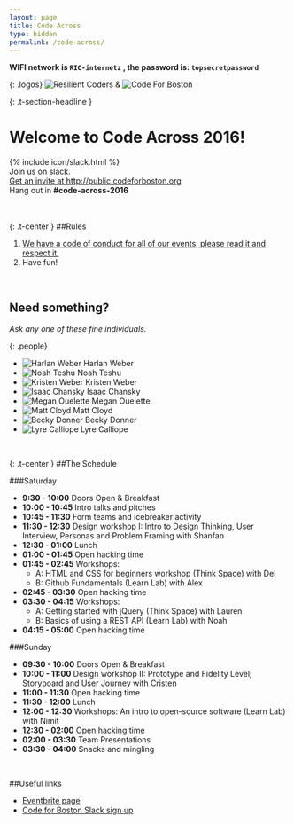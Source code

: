 ```yaml
---
layout: page
title: Code Across
type: hidden
permalink: /code-across/
---
```


<style>
  .logos {
    margin-top: 3rem;
    text-align: center;
    max-width: none;
    font-weight: 600;
    color: #ccc;
    font-size: 3rem;
  }
  .logos > * {
    display: inline-block;
  }
  .logos img {
    width: 200px;
  }

  .people {
    margin: 0 auto;
    text-align: center;
  }
  .people li {
    width: 10%;
    display: inline-block;
    vertical-align: top;
    text-align: left;
    line-height: 1.2;
  }
  .people img {
    padding-bottom: 0.25em;
  }
  @media (max-width: 700px) {
    .people li {
      width: 20%;
    }
  }
  @media (max-width: 500px) {
    .people li {
      width: 30%;
    }
  }
</style>

**WIFI network is `RIC-internetz` , the password is: `topsecretpassword`**



{: .logos}
![Resilient Coders](https://s.evbuc.com/https_proxy?url=http%3A%2F%2Fwp.streetwise.co%2Fwp-content%2Fuploads%2F%2F2015%2F04%2F%2FResilient%2520Coders%2520for%2520BostInno.png&sig=ADR2i7-uXUvLL3vYdW6Dul4SyAXeQSfatw)
&
![Code For Boston](https://s.evbuc.com/https_proxy?url=http%3A%2F%2Fwww.codeforboston.org%2Fimg%2Fcode_for_boston_logo.png&sig=ADR2i7_sW9fmsACjB9koJlq_i9EL81ZnHA)


{: .t-section-headline }
# Welcome to Code Across 2016!

<div class="t-center">
    {% include icon/slack.html %}
    <br>
    Join us on slack.
    <br>
    <a href="http://public.codeforboston.org">
      Get an invite at http://public.codeforboston.org
    </a>
    <br>
    Hang out in <strong>#code-across-2016</strong>

</div>
<br>
<br>

{: .t-center }
##Rules
1. [We have a code of conduct for all of our events, please read it and respect it.](http://codeforboston.org/code-of-conduct)
2. Have fun!



&nbsp;

<div class="t-center">
  <h2>Need something?</h2>
  <em>Ask any one of these fine individuals.</em>
</div>

{: .people}
- ![Harlan Weber](https://www.codeforamerica.org/media/images/people/harlan-weber.jpg) Harlan Weber
- ![Noah Teshu](https://pbs.twimg.com/profile_images/888181639/20362_325634283331_672073331_4918472_7160605_n_400x400.jpg) Noah Teshu
- ![Kristen Weber](https://media.licdn.com/mpr/mpr/shrinknp_400_400/p/2/000/022/374/08746e5.jpg) Kristen Weber
- ![Isaac Chansky](https://avatars0.githubusercontent.com/u/1397914?v=3&s=400) Isaac Chansky
- ![Megan Ouelette](https://pbs.twimg.com/profile_images/578898035226312705/TaZhd0Z7_400x400.jpeg) Megan Ouelette
- ![Matt Cloyd](https://pbs.twimg.com/profile_images/520555148889051136/4cQ5pANY_400x400.jpeg) Matt Cloyd
- ![Becky Donner](https://pbs.twimg.com/profile_images/668126642934521856/j8A5DGv7.jpg) Becky Donner
- ![Lyre Calliope](https://pbs.twimg.com/profile_images/574995421845565440/b3yMK8bN.jpeg) Lyre Calliope

&nbsp;

{: .t-center }
##The Schedule

###Saturday
- **9:30 - 10:00** Doors Open & Breakfast
- **10:00 - 10:45** Intro talks and pitches
- **10:45 - 11:30** Form teams and icebreaker activity
- **11:30 - 12:30** Design workshop I: Intro to Design Thinking, User Interview, Personas and Problem Framing with Shanfan
- **12:30 - 01:00** Lunch
- **01:00 - 01:45** Open hacking time
- **01:45 - 02:45** Workshops:
  - A: HTML and CSS for beginners workshop (Think Space) with Del
  - B: Github Fundamentals (Learn Lab) with Alex
- **02:45 - 03:30** Open hacking time
- **03:30 - 04:15** Workshops:
  - A: Getting started with jQuery (Think Space) with Lauren
  - B: Basics of using a REST API (Learn Lab) with Noah
- **04:15 - 05:00** Open hacking time

###Sunday
- **09:30 - 10:00** Doors Open & Breakfast
- **10:00 - 11:00** Design workshop II: Prototype and Fidelity Level; Storyboard and User Journey with Cristen
- **11:00 - 11:30** Open hacking time
- **11:30 - 12:00** Lunch
- **12:00 - 12:30** Workshops:  An intro to open-source software (Learn Lab) with Nimit
- **12:30 - 02:00** Open hacking time
- **02:00 - 03:30** Team Presentations
- **03:30 - 04:00** Snacks and mingling



&nbsp;

##Useful links
  - [Eventbrite page](https://www.eventbrite.com/e/codeacross-boston-2016-tickets-20590413481)
  - [Code for Boston Slack sign up](http://public.codeforboston.org/)
